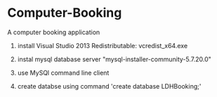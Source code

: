 # Computer-Booking
A computer booking application

1. install  Visual Studio 2013 Redistributable: vcredist_x64.exe

2. instal mysql database server "mysql-installer-community-5.7.20.0"

3. use MySQl command line client

4. create databse using command 'create database LDHBooking;'
